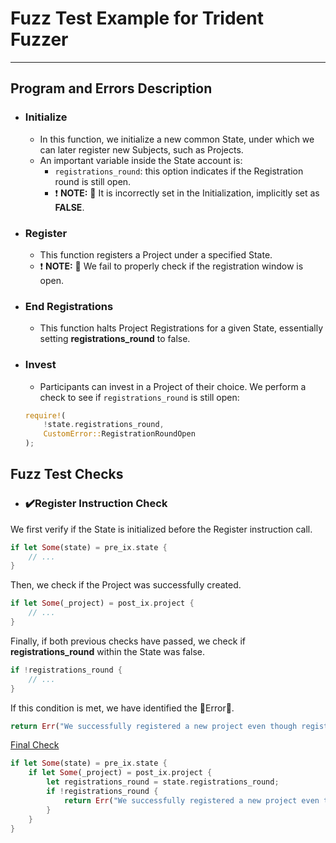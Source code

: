 # Fuzz Test Example for Trident Fuzzer

---

## Program and Errors Description

- ### Initialize
    - In this function, we initialize a new common State, under which we can later register new Subjects, such as Projects.
    - An important variable inside the State account is:
        - `registrations_round`: this option indicates if the Registration round is still open.
        - ❗ **NOTE:** 🐛 It is incorrectly set in the Initialization, implicitly set as **FALSE**.

- ### Register
    - This function registers a Project under a specified State.
    - ❗ **NOTE:** 🐛 We fail to properly check if the registration window is open.

- ### End Registrations
    - This function halts Project Registrations for a given State, essentially setting **registrations_round** to false.

- ### Invest
    - Participants can invest in a Project of their choice. We perform a check to see if `registrations_round` is still open:
    ```rust
    require!(
        !state.registrations_round,
        CustomError::RegistrationRoundOpen
    );
    ```

## Fuzz Test Checks
- ### ✔️Register Instruction Check
We first verify if the State is initialized before the Register instruction call.
```rust
if let Some(state) = pre_ix.state {
    // ...
}
```
Then, we check if the Project was successfully created.
```rust
if let Some(_project) = post_ix.project {
    // ...
}
```
Finally, if both previous checks have passed, we check if **registrations_round** within the State was false.
```rust
if !registrations_round {
    // ...
}
```
If this condition is met, we have identified the 🚨Error🚨.
```rust
return Err("We successfully registered a new project even though registrations are not open");
```

<u> Final Check </u>
```rust
if let Some(state) = pre_ix.state {
    if let Some(_project) = post_ix.project {
        let registrations_round = state.registrations_round;
        if !registrations_round {
            return Err("We successfully registered a new project even though registrations are not open");
        }
    }
}
```
